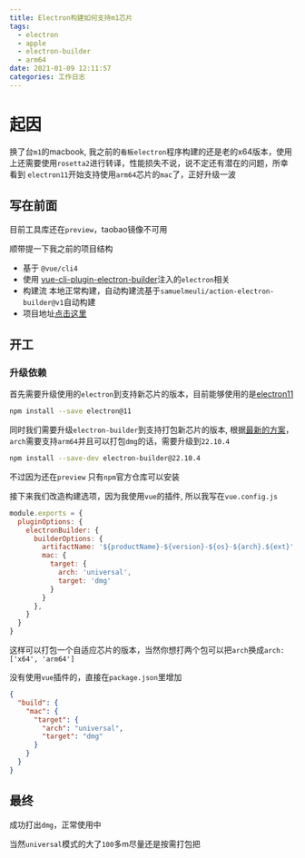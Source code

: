 ```yaml
---
title: Electron构建如何支持m1芯片
tags:
  - electron
  - apple
  - electron-builder
  - arm64
date: 2021-01-09 12:11:57
categories: 工作日志
---
```

# 起因

换了台`m1`的macbook, 我之前的`看板electron`程序构建的还是老的x64版本，使用上还需要使用`rosetta2`进行转译，性能损失不说，说不定还有潜在的问题，所幸看到 `electron11`开始支持使用`arm64`芯片的`mac`了，正好升级一波

## 写在前面

目前工具库还在`preview`，taobao镜像不可用

顺带提一下我之前的项目结构

- 基于 `@vue/cli4`
- 使用 [vue-cli-plugin-electron-builder](https://github.com/nklayman/vue-cli-plugin-electron-builder)注入的`electron`相关
- 构建流 本地正常构建，自动构建流基于`samuelmeuli/action-electron-builder@v1`自动构建
- 项目地址[点击这里](https://github.com/mizuka-wu/kanban)

## 开工

### 升级依赖

首先需要升级使用的`electron`到支持新芯片的版本，目前能够使用的是[electron11](https://www.infoq.cn/article/towhhg7ik65o57horszr)

```bash
npm install --save electron@11
```

同时我们需要升级`electron-builder`到支持打包新芯片的版本, 根据[最新的方案](https://github.com/electron-userland/electron-builder/blob/master/packages/app-builder-lib/scheme.json#L4955-L4980)，`arch`需要支持`arm64`并且可以打包`dmg`的话，需要升级到`22.10.4`

```bash
npm install --save-dev electron-builder@22.10.4
```

不过因为还在`preview` 只有`npm`官方仓库可以安装

接下来我们改造构建选项，因为我使用`vue`的插件, 所以我写在`vue.config.js`

```javascript
module.exports = {
  pluginOptions: {
    electronBuilder: {
      builderOptions: {
        artifactName: '${productName}-${version}-${os}-${arch}.${ext}',
        mac: {
          target: {
            arch: 'universal',
            target: 'dmg'
          }
        }
      },
    }
  }
}
```

这样可以打包一个自适应芯片的版本，当然你想打两个包可以把`arch`换成`arch: ['x64', 'arm64']`

没有使用`vue`插件的，直接在`package.json`里增加

```json
{
  "build": {
    "mac": {
      "target": {
        "arch": "universal",
        "target": "dmg"
      }
    }
  }
}
```

## 最终

成功打出`dmg`，正常使用中

当然`universal`模式的大了`100`多m尽量还是按需打包把
